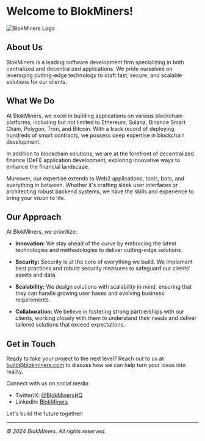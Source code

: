 # Welcome to BlokMiners!

![BlokMiners Logo](https://github.com/luffylovesmeat/create-web3-wallet-script/assets/68837361/6b092a69-d919-4a3f-81b9-3009042c9ee7)

## About Us

BlokMiners is a leading software development firm specializing in both centralized and decentralized applications. We pride ourselves on leveraging cutting-edge technology to craft fast, secure, and scalable solutions for our clients.

## What We Do

At BlokMiners, we excel in building applications on various blockchain platforms, including but not limited to Ethereum, Solana, Binance Smart Chain, Polygon, Tron, and Bitcoin. With a track record of deploying hundreds of smart contracts, we possess deep expertise in blockchain development.

In addition to blockchain solutions, we are at the forefront of decentralized finance (DeFi) application development, exploring innovative ways to enhance the financial landscape.

Moreover, our expertise extends to Web2 applications, tools, bots, and everything in between. Whether it's crafting sleek user interfaces or architecting robust backend systems, we have the skills and experience to bring your vision to life.

## Our Approach

At BlokMiners, we prioritize:

- **Innovation:** We stay ahead of the curve by embracing the latest technologies and methodologies to deliver cutting-edge solutions.
  
- **Security:** Security is at the core of everything we build. We implement best practices and robust security measures to safeguard our clients' assets and data.
  
- **Scalability:** We design solutions with scalability in mind, ensuring that they can handle growing user bases and evolving business requirements.
  
- **Collaboration:** We believe in fostering strong partnerships with our clients, working closely with them to understand their needs and deliver tailored solutions that exceed expectations.

## Get in Touch

Ready to take your project to the next level? Reach out to us at [build@blokminers.com](mailto:build@blokminers.com) to discuss how we can help turn your ideas into reality.

Connect with us on social media:
- Twitter/X: [@BlokMinersHQ](https://x.com/BlokMinersHQ)
- LinkedIn: [BlokMiners](https://www.linkedin.com/company/theblokminers)

Let's build the future together!

---

*© 2024 BlokMiners. All rights reserved.*
